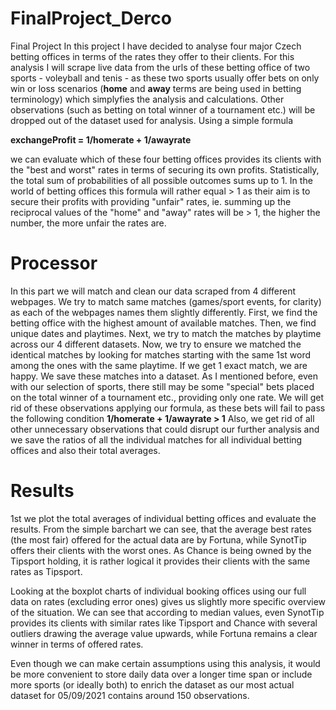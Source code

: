 # FinalProject_Derco
Final Project
In this project I have decided to analyse four major Czech betting offices in terms of the rates they offer to their clients.
For this analysis I will scrape live data from the urls of these betting office of two sports - voleyball and tenis - as these two sports usually offer bets on only win or loss scenarios (**home** and **away** terms are being used in betting terminology) which simplyfies the analysis and calculations. Other observations (such as betting on total winner of a tournament etc.) will be dropped out of the dataset used for analysis.
Using a simple formula

**exchangeProfit = 1/homerate + 1/awayrate**

we can evaluate which of these four betting offices provides its clients with the "best and worst" rates in terms of securing its own profits. 
Statistically, the total sum of probabilities of all possible outcomes sums up to 1.
In the world of betting offices this formula will rather equal > 1 as their aim is to secure their profits with providing "unfair" rates, ie. summing up the reciprocal values of the "home" and "away" rates will be > 1, the higher the number, the more unfair the rates are.

# Processor
In this part we will match and clean our data scraped from 4 different webpages.
We try to match same matches (games/sport events, for clarity) as each of the webpages names them slightly differently. 
First, we find the betting office with the highest amount of available matches. Then, we find unique dates and playtimes. Next, we try to match the matches by playtime across our 4 different datasets. Now, we try to ensure we matched the identical matches by looking for matches starting with the same 1st word among the ones with the same playtime. If we get 1 exact match, we are happy. We save these matches into a dataset.
As I mentioned before, even with our selection of sports, there still may be some "special" bets placed on the total winner of a tournament etc., providing only one rate.
We will get rid of these observations applying our formula, as these bets will fail to pass the following condition 
**1/homerate + 1/awayrate > 1**
Also, we get rid of all other unnecessary observations that could disrupt our further analysis and we save the ratios of all the individual matches for all individual betting offices and also their total averages. 

# Results
1st we plot the total averages of individual betting offices and evaluate the results. From the simple barchart we can see, that the average best rates (the most fair) offered for the actual data are by Fortuna, while SynotTip offers their clients with the worst ones. As Chance is being owned by the Tipsport holding, it is rather logical it provides their clients with the same rates as Tipsport. 

Looking at the boxplot charts of individual booking offices using our full data on rates (excluding error ones) gives us slightly more specific overview of the situation. We can see that according to median values, even SynotTip provides its clients with similar rates like Tipsport and Chance with several outliers drawing the average value upwards, while Fortuna remains a clear winner in terms of offered rates.

Even though we can make certain assumptions using this analysis, it would be more convenient to store daily data over a longer time span or include more sports (or ideally both) to enrich the dataset as our most actual dataset for 05/09/2021 contains around 150 observations.
